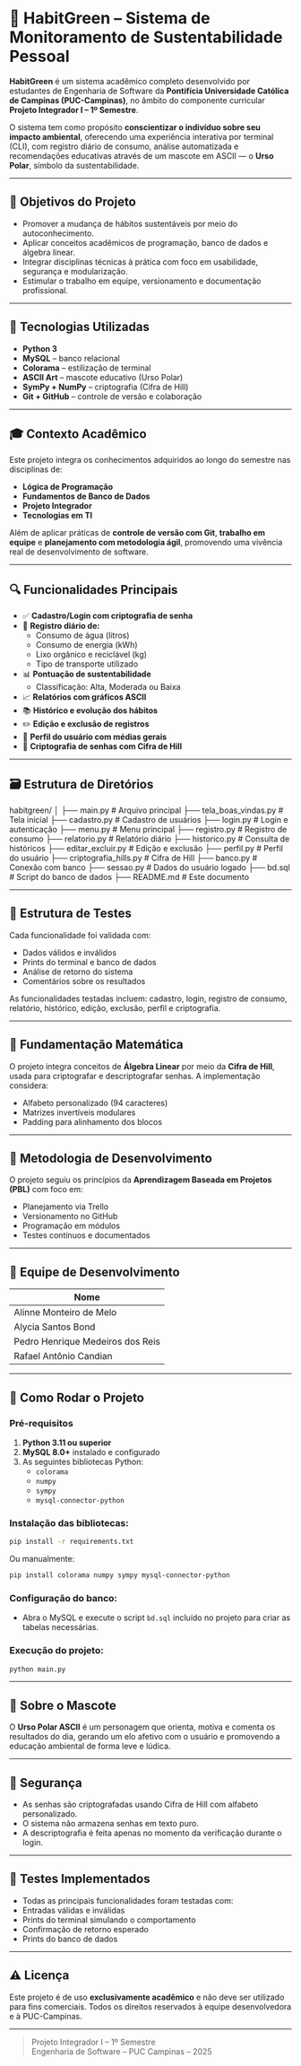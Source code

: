 # 🌱 HabitGreen – Sistema de Monitoramento de Sustentabilidade Pessoal

**HabitGreen** é um sistema acadêmico completo desenvolvido por estudantes de Engenharia de Software da **Pontifícia Universidade Católica de Campinas (PUC-Campinas)**, no âmbito do componente curricular **Projeto Integrador I – 1º Semestre**.

O sistema tem como propósito **conscientizar o indivíduo sobre seu impacto ambiental**, oferecendo uma experiência interativa por terminal (CLI), com registro diário de consumo, análise automatizada e recomendações educativas através de um mascote em ASCII — o **Urso Polar**, símbolo da sustentabilidade.

---

## 🎯 Objetivos do Projeto

- Promover a mudança de hábitos sustentáveis por meio do autoconhecimento.
- Aplicar conceitos acadêmicos de programação, banco de dados e álgebra linear.
- Integrar disciplinas técnicas à prática com foco em usabilidade, segurança e modularização.
- Estimular o trabalho em equipe, versionamento e documentação profissional.

---

## 🧰 Tecnologias Utilizadas

- **Python 3**
- **MySQL** – banco relacional
- **Colorama** – estilização de terminal
- **ASCII Art** – mascote educativo (Urso Polar)
- **SymPy + NumPy** – criptografia (Cifra de Hill)
- **Git + GitHub** – controle de versão e colaboração

---

## 🎓 Contexto Acadêmico

Este projeto integra os conhecimentos adquiridos ao longo do semestre nas disciplinas de:

- **Lógica de Programação**
- **Fundamentos de Banco de Dados**
- **Projeto Integrador**
- **Tecnologias em TI**

Além de aplicar práticas de **controle de versão com Git**, **trabalho em equipe** e **planejamento com metodologia ágil**, promovendo uma vivência real de desenvolvimento de software.

---

## 🔍 Funcionalidades Principais

- ✅ **Cadastro/Login com criptografia de senha**
- 🧾 **Registro diário de:**
  - Consumo de água (litros)
  - Consumo de energia (kWh)
  - Lixo orgânico e reciclável (kg)
  - Tipo de transporte utilizado
- 📊 **Pontuação de sustentabilidade**
  - Classificação: Alta, Moderada ou Baixa
- 📈 **Relatórios com gráficos ASCII**
- 📚 **Histórico e evolução dos hábitos**
- ✏️ **Edição e exclusão de registros**
- 👤 **Perfil do usuário com médias gerais**
- 🔐 **Criptografia de senhas com Cifra de Hill**

---

## 🗃️ Estrutura de Diretórios

habitgreen/
│
├── main.py                 # Arquivo principal
├── tela_boas_vindas.py     # Tela inicial
├── cadastro.py             # Cadastro de usuários
├── login.py                # Login e autenticação
├── menu.py                 # Menu principal
├── registro.py             # Registro de consumo
├── relatorio.py            # Relatório diário
├── historico.py            # Consulta de históricos
├── editar_excluir.py       # Edição e exclusão
├── perfil.py               # Perfil do usuário
├── criptografia_hills.py   # Cifra de Hill
├── banco.py                # Conexão com banco
├── sessao.py               # Dados do usuário logado
├── bd.sql                  # Script do banco de dados
├── README.md               # Este documento

---

## 🧪 Estrutura de Testes

Cada funcionalidade foi validada com:

- Dados válidos e inválidos
- Prints do terminal e banco de dados
- Análise de retorno do sistema
- Comentários sobre os resultados

As funcionalidades testadas incluem: cadastro, login, registro de consumo, relatório, histórico, edição, exclusão, perfil e criptografia.

---

## 🧠 Fundamentação Matemática

O projeto integra conceitos de **Álgebra Linear** por meio da **Cifra de Hill**, usada para criptografar e descriptografar senhas. A implementação considera:

- Alfabeto personalizado (94 caracteres)
- Matrizes invertíveis modulares
- Padding para alinhamento dos blocos

---

## 🧵 Metodologia de Desenvolvimento

O projeto seguiu os princípios da **Aprendizagem Baseada em Projetos (PBL)** com foco em:

- Planejamento via Trello
- Versionamento no GitHub
- Programação em módulos
- Testes contínuos e documentados

---

## 👥 Equipe de Desenvolvimento

| Nome                                 |
|--------------------------------------|
| Alinne Monteiro de Melo              |
| Alycia Santos Bond                   |
| Pedro Henrique Medeiros dos Reis     |
| Rafael Antônio Candian               |

---

## 🚀 Como Rodar o Projeto
### Pré-requisitos

1. **Python 3.11 ou superior**
2. **MySQL 8.0+** instalado e configurado
3. As seguintes bibliotecas Python:
   - `colorama`
   - `numpy`
   - `sympy`
   - `mysql-connector-python`

### Instalação das bibliotecas:

```bash
pip install -r requirements.txt
```

Ou manualmente:

```bash
pip install colorama numpy sympy mysql-connector-python
```

### Configuração do banco:

- Abra o MySQL e execute o script `bd.sql` incluído no projeto para criar as tabelas necessárias.

### Execução do projeto:

```bash
python main.py
```

---

## 🐻 Sobre o Mascote

O **Urso Polar ASCII** é um personagem que orienta, motiva e comenta os resultados do dia, gerando um elo afetivo com o usuário e promovendo a educação ambiental de forma leve e lúdica.

---

## 🧠 Segurança

- As senhas são criptografadas usando Cifra de Hill com alfabeto personalizado. 
- O sistema não armazena senhas em texto puro.
- A descriptografia é feita apenas no momento da verificação durante o login.

---

## 🧪 Testes Implementados

- Todas as principais funcionalidades foram testadas com:
- Entradas válidas e inválidas
- Prints do terminal simulando o comportamento
- Confirmação de retorno esperado
- Prints do banco de dados

---

## ⚠️ Licença

Este projeto é de uso **exclusivamente acadêmico** e não deve ser utilizado para fins comerciais. Todos os direitos reservados à equipe desenvolvedora e à PUC-Campinas.

---

> Projeto Integrador I – 1º Semestre  
> Engenharia de Software – PUC Campinas – 2025
